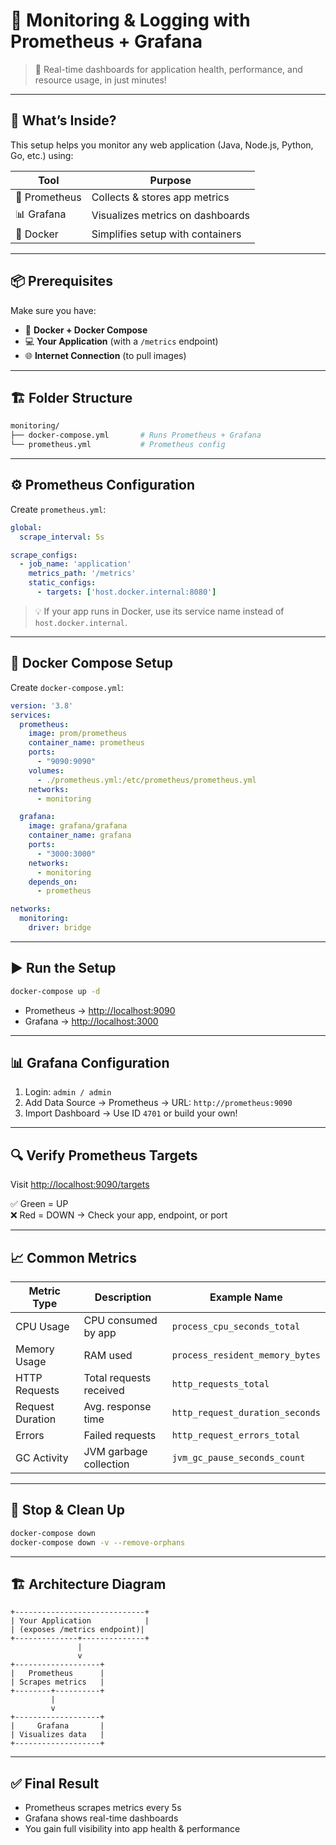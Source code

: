 # 📘 Monitoring & Logging with Prometheus + Grafana

> 🚀 Real-time dashboards for application health, performance, and resource usage, in just minutes!

---

## 🧩 What’s Inside?

This setup helps you monitor any web application (Java, Node.js, Python, Go, etc.) using:

| Tool        | Purpose                              |
|-------------|--------------------------------------|
| 🧠 Prometheus | Collects & stores app metrics         |
| 📊 Grafana    | Visualizes metrics on dashboards     |
| 🐳 Docker     | Simplifies setup with containers     |

---

## 📦 Prerequisites

Make sure you have:

- 🐳 **Docker + Docker Compose**
- 💻 **Your Application** (with a `/metrics` endpoint)
- 🌐 **Internet Connection** (to pull images)

---

## 🏗️ Folder Structure

```bash
monitoring/
├── docker-compose.yml       # Runs Prometheus + Grafana
└── prometheus.yml           # Prometheus config
```

---

## ⚙️ Prometheus Configuration

Create `prometheus.yml`:

```yaml
global:
  scrape_interval: 5s

scrape_configs:
  - job_name: 'application'
    metrics_path: '/metrics'
    static_configs:
      - targets: ['host.docker.internal:8080']
```

> 💡 If your app runs in Docker, use its service name instead of `host.docker.internal`.

---

## 🐳 Docker Compose Setup

Create `docker-compose.yml`:

```yaml
version: '3.8'
services:
  prometheus:
    image: prom/prometheus
    container_name: prometheus
    ports:
      - "9090:9090"
    volumes:
      - ./prometheus.yml:/etc/prometheus/prometheus.yml
    networks:
      - monitoring

  grafana:
    image: grafana/grafana
    container_name: grafana
    ports:
      - "3000:3000"
    networks:
      - monitoring
    depends_on:
      - prometheus

networks:
  monitoring:
    driver: bridge
```

---

## ▶️ Run the Setup

```bash
docker-compose up -d
```

- Prometheus → [http://localhost:9090](http://localhost:9090)
- Grafana → [http://localhost:3000](http://localhost:3000)

---

## 📊 Grafana Configuration

1. Login: `admin / admin`
2. Add Data Source → Prometheus → URL: `http://prometheus:9090`
3. Import Dashboard → Use ID `4701` or build your own!

---

## 🔍 Verify Prometheus Targets

Visit [http://localhost:9090/targets](http://localhost:9090/targets)

✅ Green = UP  
❌ Red = DOWN → Check your app, endpoint, or port

---

## 📈 Common Metrics

| Metric Type     | Description                     | Example Name                    |
|-----------------|---------------------------------|----------------------------------|
| CPU Usage       | CPU consumed by app             | `process_cpu_seconds_total`     |
| Memory Usage    | RAM used                        | `process_resident_memory_bytes` |
| HTTP Requests   | Total requests received         | `http_requests_total`           |
| Request Duration| Avg. response time              | `http_request_duration_seconds` |
| Errors          | Failed requests                 | `http_request_errors_total`     |
| GC Activity     | JVM garbage collection          | `jvm_gc_pause_seconds_count`    |

---

## 🧹 Stop & Clean Up

```bash
docker-compose down
docker-compose down -v --remove-orphans
```

---

## 🏗️ Architecture Diagram

```
+-----------------------------+
| Your Application            |
| (exposes /metrics endpoint)|
+--------------+--------------+
               |
               v
+-------------------+
|   Prometheus      |
| Scrapes metrics   |
+--------+----------+
         |
         v
+-------------------+
|     Grafana       |
| Visualizes data   |
+-------------------+
```

---

## ✅ Final Result

- Prometheus scrapes metrics every 5s
- Grafana shows real-time dashboards
- You gain full visibility into app health & performance



